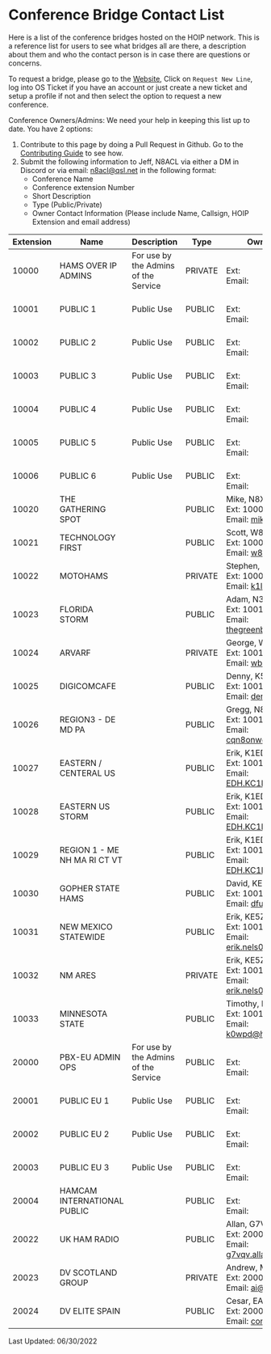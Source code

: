# Conference Bridge Contact List

Here is a list of the conference bridges hosted on the HOIP network. This is a reference list for users to see what bridges all are there, a description about them and who the contact person is in case there are questions or concerns.

To request a bridge, please go to the [Website](https://hamsoverip.com), Click on ```Request New Line```, log into OS Ticket if you have an account or just create a new ticket and setup a profile if not and then select the option to request a new conference.

Conference Owners/Admins: We need your help in keeping this list up to date. You have 2 options:

1. Contribute to this page by doing a Pull Request in Github. Go to the [Contributing Guide](https://hamsoverip.github.io/wiki/wiki/contributing/) to see how.
2. Submit the following information to Jeff, N8ACL via either a DM in Discord or via email: n8acl@qsl.net in the following format:
    * Conference Name
    * Conference extension Number
    * Short Description
    * Type (Public/Private)
    * Owner Contact Information (Please include Name, Callsign, HOIP Extension and email address)

| Extension | Name | Description | Type | Owner Contact |
|---------|---------|---------|---------|---------|
| 10000 | HAMS OVER IP ADMINS |For use by the Admins of the Service | PRIVATE | </br>Ext: </br>Email:  | 
| 10001 | PUBLIC 1 |Public Use | PUBLIC | </br>Ext: </br>Email:  | 
| 10002 | PUBLIC 2 |Public Use | PUBLIC | </br>Ext: </br>Email:  | 
| 10003 | PUBLIC 3 |Public Use | PUBLIC | </br>Ext: </br>Email:  | 
| 10004 | PUBLIC 4 |Public Use | PUBLIC | </br>Ext: </br>Email:  | 
| 10005 | PUBLIC 5 |Public Use | PUBLIC | </br>Ext: </br>Email:  | 
| 10006 | PUBLIC 6 |Public Use | PUBLIC | </br>Ext: </br>Email:  | 
| 10020 | THE GATHERING SPOT | | PUBLIC | Mike, N8XYM</br>Ext: 100047</br>Email: mike@n8xym.com | 
| 10021 | TECHNOLOGY FIRST | | PUBLIC | Scott, W8UFO</br>Ext: 100065</br>Email: w8ufo@arrl.net | 
| 10022 | MOTOHAMS | | PRIVATE | Stephen, K1LNX</br>Ext: 100069</br>Email: k1lnx@k1lnx.net | 
| 10023 | FLORIDA STORM | | PUBLIC | Adam, N3NKI</br>Ext: 100101</br>Email: thegreenberg@yahoo.com | 
| 10024 | ARVARF | | PRIVATE | George, WB5JJJ</br>Ext: 100105</br>Email: wb5jjj@gmail.com | 
| 10025 | DIGICOMCAFE | | PUBLIC | Denny, K5DCC</br>Ext: 100112</br>Email: dennyj@gmail.com | 
| 10026 | REGION3 - DE MD PA | | PUBLIC | Gregg, N8ONW</br>Ext: 100141</br>Email: cqn8onw@gmail.com | 
| 10027 | EASTERN / CENTERAL US | | PUBLIC | Erik, K1EDH</br>Ext: 100106</br>Email: EDH.KC1NIO@gmail.com | 
| 10028 | EASTERN US STORM | | PUBLIC | Erik, K1EDH</br>Ext: 100106</br>Email: EDH.KC1NIO@gmail.com | 
| 10029 | REGION 1 - ME NH MA RI CT VT | | PUBLIC | Erik, K1EDH</br>Ext: 100106</br>Email: EDH.KC1NIO@gmail.com | 
| 10030 | GOPHER STATE HAMS | | PUBLIC | David, KE0NA</br>Ext: 100183</br>Email: dfujikiv@gmail.com | 
| 10031 | NEW MEXICO STATEWIDE | | PUBLIC | Erik, KE5ZBG </br>Ext: 100190</br>Email: erik.nels0n99@gmail.com | 
| 10032 | NM ARES | | PRIVATE | Erik, KE5ZBG </br>Ext: 100191</br>Email: erik.nels0n99@gmail.com | 
| 10033 | MINNESOTA STATE | | PUBLIC | Timothy, K0WPD</br>Ext: 100180</br>Email:  k0wpd@hotmail.com | 
| 20000 | PBX-EU ADMIN OPS |For use by the Admins of the Service | PUBLIC | </br>Ext: </br>Email:  | 
| 20001 | PUBLIC EU 1 |Public Use | PUBLIC | </br>Ext: </br>Email:  | 
| 20002 | PUBLIC EU 2 |Public Use | PUBLIC | </br>Ext: </br>Email:  | 
| 20003 | PUBLIC EU 3 |Public Use | PUBLIC | </br>Ext: </br>Email:  | 
| 20004 | HAMCAM INTERNATIONAL PUBLIC | | PUBLIC | </br>Ext: </br>Email:  | 
| 20022 | UK HAM RADIO | | PUBLIC | Allan, G7VQV</br>Ext: 200035</br>Email: g7vqv.allan@gmail.com | 
| 20023 | DV SCOTLAND GROUP | | PRIVATE | Andrew, MM0DXE </br>Ext: 200042</br>Email: ai@st-m.co.uk | 
| 20024 | DV ELITE SPAIN | | PUBLIC | Cesar, EA8CXN</br>Ext: 200066</br>Email: contact@ea8cxn.es | 


Last Updated: 06/30/2022
